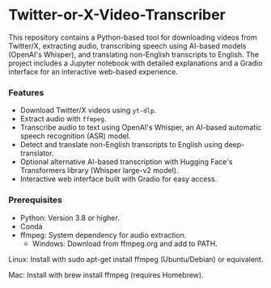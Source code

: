 # Twitter-or-X-Video-Transcriber

This repository contains a Python-based tool for downloading videos from Twitter/X, extracting audio, transcribing speech using AI-based models (OpenAI's Whisper), and translating non-English transcripts to English. The project includes a Jupyter notebook with detailed explanations and a Gradio interface for an interactive web-based experience.

### Features

- Download Twitter/X videos using `yt-dlp`.
- Extract audio with `ffmpeg`.
- Transcribe audio to text using OpenAI's Whisper, an AI-based automatic speech recognition (ASR) model.
- Detect and translate non-English transcripts to English using deep-translator.
- Optional alternative AI-based transcription with Hugging Face's Transformers library (Whisper large-v2 model).
- Interactive web interface built with Gradio for easy access.


### Prerequisites
- Python: Version 3.8 or higher.
- Conda
- ffmpeg: System dependency for audio extraction.
  - Windows: Download from ffmpeg.org and add to PATH.



Linux: Install with sudo apt-get install ffmpeg (Ubuntu/Debian) or equivalent.



Mac: Install with brew install ffmpeg (requires Homebrew).
